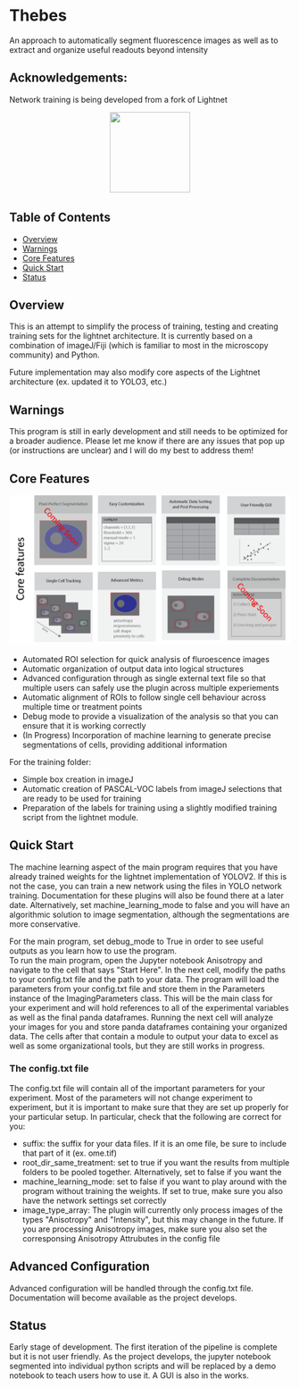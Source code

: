 # Thebes
An approach to automatically segment fluorescence images as well as to extract and organize useful readouts beyond intensity

## Acknowledgements:
Network training is being developed from a fork of Lightnet
<p align = "center">
  <a href="https://eavise.gitlab.io/lightnet/">
<img src="https://eavise.gitlab.io/lightnet/_static/lightnet.svg" alt "Lightnet Logo" width="144" height="144"> 
  </a>
</p>


## Table of Contents
- [Overview](#overview)
- [Warnings](#warnings)
- [Core Features](#core-features)
- [Quick Start](#quick-start)
- [Status](#status)


## Overview
This is an attempt to simplify the process of training, testing and creating training sets for the lightnet architecture.  It is currently based on a combination of imageJ/Fiji (which is familiar to most in the microscopy community) and Python.

Future implementation may also modify core aspects of the Lightnet architecture (ex. updated it to YOLO3, etc.)

## Warnings
This program is still in early development and still needs to be optimized for a broader audience.  Please let me know if there are any issues that pop up (or instructions are unclear) and I will do my best to address them!


## Core Features
![core_features](docs/Features.png)
- Automated ROI selection for quick analysis of fluroescence images
- Automatic organization of output data into logical structures
- Advanced configuration through as single external text file so that multiple users can safely use the plugin across multiple experiements
- Automatic alignment of ROIs to follow single cell behaviour across multiple time or treatment points
- Debug mode to provide a visualization of the analysis so that you can ensure that it is working correctly 
- (In Progress) Incorporation of machine learning to generate precise segmentations of cells, providing additional information


For the training folder:
- Simple box creation in imageJ
- Automatic creation of PASCAL-VOC labels from imageJ selections that are ready to be used for training
- Preparation of the labels for training using a slightly modified training script from the lightnet module.



## Quick Start
The machine learning aspect of the main program requires that you have already trained weights for the lightnet implementation of YOLOV2.  If this is not the case, you can train a new network using the files in YOLO network training.  Documentation for these plugins will also be found there at a later date.  Alternatively, set machine_learning_mode to false and you will have an algorithmic solution to image segmentation, although the segmentations are more conservative.

For the main program, set debug_mode to True in order to see useful outputs as you learn how to use the program.  
To run the main program, open the Jupyter notebook Anisotropy and navigate to the cell that says "Start Here".  In the next cell, modify the paths to your config.txt file and the path to your data.  The program will load the parameters from your config.txt file and store them in the Parameters instance of the ImagingParameters class.  This will be the main class for your experiment and will hold references to all of the experimental variables as well as the final panda dataframes. Running the next cell will analyze your images for you and store panda dataframes containing your organized data.  The cells after that contain a module to output your data to excel as well as some organizational tools, but they are still works in progress.

### The config.txt file
The config.txt file will contain all of the important parameters for your experiment.  Most of the parameters will not change experiment to experiment, but it is important to make sure that they are set up properly for your particular setup. In particular, check that the following are correct for you:
- suffix: the suffix for your data files.  If it is an ome file, be sure to include that part of it (ex. ome.tif)
- root_dir_same_treatment: set to true if you want the results from multiple folders to be pooled together.  Alternatively, set to false if you want the 
- machine_learning_mode: set to false if you want to play around with the program without training the weights.  If set to true, make sure you also have the network settings set correctly
- image_type_array: The plugin will currently only process images of the types "Anisotropy" and "Intensity", but this may change in the future.  If you are processing Anisotropy images, make sure you also set the corresponsing Anisotropy Attrubutes in the config file

## Advanced Configuration
Advanced configuration will be handled through the config.txt file.  Documentation will become available as the project develops.


## Status
Early stage of development.  The first iteration of the pipeline is complete but it is not user friendly.  As the project develops, the jupyter notebook segmented into individual python scripts and will be replaced by a demo notebook to teach users how to use it.  A GUI is also in the works.  
